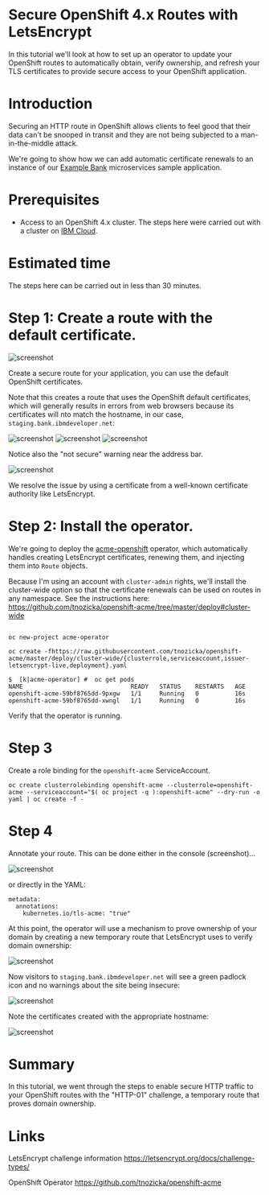# Secure OpenShift 4.x Routes with LetsEncrypt

In this tutorial we'll look at how to set up an operator to update your OpenShift
routes to automatically obtain, verify ownership, and refresh your TLS certificates to provide secure access to your OpenShift application.

# Introduction

Securing an HTTP route in OpenShift allows clients to feel good that their data can't be snooped in transit and they are not being subjected to a man-in-the-middle attack.

We're going to show how we can add automatic certificate renewals to an instance of our [Example Bank](https://github.com/IBM/example-bank) microservices sample application.

# Prerequisites

- Access to an OpenShift 4.x cluster. The steps here were carried out with a cluster on [IBM Cloud](https://www.ibm.com/cloud/openshift).

# Estimated time

The steps here can be carried out in less than 30 minutes.

# Step 1: Create a route with the default certificate.

![screenshot](img002.png)

Create a secure route for your application, you can use the default OpenShift certificates.

Note that this creates a route that uses the OpenShift default certificates, which will generally results in errors from web browsers because its certificates will nto match the hostname, in our case, `staging.bank.ibmdeveloper.net`:

![screenshot](img003.png)
![screenshot](img004.png)
![screenshot](img005.png)

Notice also the "not secure" warning near the address bar.

![screenshot](img011.png)

We resolve the issue by using a certificate from a well-known certificate authority like LetsEncrypt.

# Step 2: Install the operator.

We're going to deploy the [acme-openshift](https://github.com/tnozicka/openshift-acme) operator, which automatically handles creating LetsEncrypt certificates, renewing them, and injecting them into `Route` objects.

Because I'm using an account with `cluster-admin` rights, we'll install the cluster-wide option so that the certificate renewals can be used on routes in any namespace. See the instructions here: https://github.com/tnozicka/openshift-acme/tree/master/deploy#cluster-wide

```

oc new-project acme-operator

oc create -fhttps://raw.githubusercontent.com/tnozicka/openshift-acme/master/deploy/cluster-wide/{clusterrole,serviceaccount,issuer-letsencrypt-live,deployment}.yaml

$  [k|acme-operator] #  oc get pods
NAME                              READY   STATUS    RESTARTS   AGE
openshift-acme-59bf8765dd-9pxgw   1/1     Running   0          16s
openshift-acme-59bf8765dd-xwngl   1/1     Running   0          16s

```

Verify that the operator is running.

# Step 3
Create a role binding for the `openshift-acme` ServiceAccount.

```
oc create clusterrolebinding openshift-acme --clusterrole=openshift-acme --serviceaccount="$( oc project -q ):openshift-acme" --dry-run -o yaml | oc create -f -
```
# Step 4

Annotate your route. This can be done either in the console (screenshot)...

![screenshot](img007.png)

or directly in the YAML:

```
metadata:
  annotations:
    kubernetes.io/tls-acme: "true"
```

At this point, the operator will use a mechanism to prove ownership of your domain by creating a new temporary route that LetsEncrypt uses to verify domain ownership:

![screenshot](img012.png)

Now visitors to `staging.bank.ibmdeveloper.net` will see a green padlock icon and no warnings about the site being insecure:

![screenshot](img013.png)

Note the certificates created with the appropriate hostname:

![screenshot](img014.png)

# Summary

In this tutorial, we went through the steps to enable secure HTTP traffic to your OpenShift routes with the "HTTP-01" challenge, a temporary route that proves domain ownership. 

# Links
LetsEncrypt challenge information
https://letsencrypt.org/docs/challenge-types/

OpenShift Operator
https://github.com/tnozicka/openshift-acme


